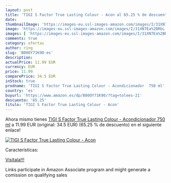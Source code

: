```yaml
---
layout: post
title: 'TIGI S Factor True Lasting Colour - Acon al 65.25 % de descuento'
date: 
thumbnailImage: 'https://images-eu.ssl-images-amazon.com/images/I/31XN7Ea%2BRbL._SL200_.jpg'
image: 'https://images-eu.ssl-images-amazon.com/images/I/31XN7Ea%2BRbL._SL200_.jpg'
images: [ 'https://images-eu.ssl-images-amazon.com/images/I/31XN7Ea%2BRbL._SL200_.jpg' ]
comments: true
category: ofertas
author: ring
slug: 'B00OY71K90-es'
description:
actualPrice: 11.99 EUR
currency: EUR
price: 11.99
comparePrice: 34.5 EUR
inStock: true
prodname: 'TIGI S Factor True Lasting Colour - Acondicionador  750 ml'
country: 'es'
buyurl: 'https://www.amazon.es/dp/B00OY71K90/?tag=tolees-21'
descuento: '65.25'
titulo: 'TIGI S Factor True Lasting Colour - Acon'
---
```


Ahora mismo tienes [TIGI S Factor True Lasting Colour - Acondicionador  750 ml](https://www.amazon.es/dp/B00OY71K90/?tag=tolees-21) a 11.99 EUR (original: 34.5 EUR) (65.25 %  de descuento) en el siguiente enlace!

[![TIGI S Factor True Lasting Colour - Acon](https://images-eu.ssl-images-amazon.com/images/I/31XN7Ea%2BRbL._SL200_.jpg)](https://www.amazon.es/dp/B00OY71K90/?tag=tolees-21)

Características:


[Visítala!!!](https://www.amazon.es/dp/B00OY71K90/?tag=tolees-21)

Links participate in Amazon Associate program and might generate a comission on qualifying sales
